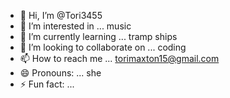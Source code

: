 - 👋 Hi, I’m @Tori3455
- 👀 I’m interested in ... music 
- 🌱 I’m currently learning ... tramp ships 
- 💞️ I’m looking to collaborate on ... coding
- 📫 How to reach me ... torimaxton15@gmail.com 
- 😄 Pronouns: ... she
- ⚡ Fun fact: ... 

<!---
Tori3455/Tori3455 is a ✨ special ✨ repository because its `README.md` (this file) appears on your GitHub profile.
You can click the Preview link to take a look at your changes.
--->
